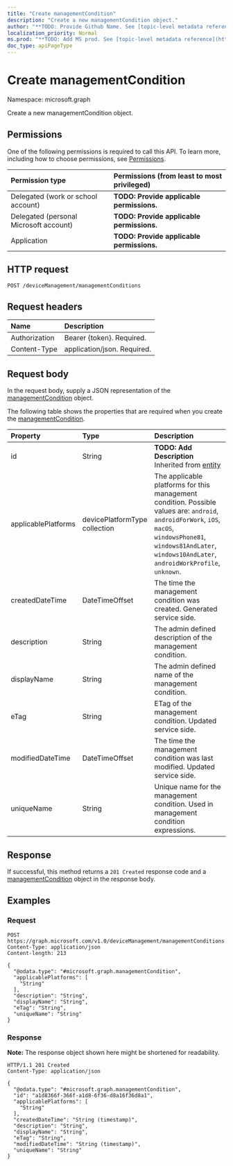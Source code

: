 ```yaml
---
title: "Create managementCondition"
description: "Create a new managementCondition object."
author: "**TODO: Provide Github Name. See [topic-level metadata reference](https://msgo.azurewebsites.net/add/document/guidelines/metadata.html#topic-level-metadata)**"
localization_priority: Normal
ms.prod: "**TODO: Add MS prod. See [topic-level metadata reference](https://msgo.azurewebsites.net/add/document/guidelines/metadata.html#topic-level-metadata)**"
doc_type: apiPageType
---
```


# Create managementCondition
Namespace: microsoft.graph



Create a new managementCondition object.

## Permissions
One of the following permissions is required to call this API. To learn more, including how to choose permissions, see [Permissions](/graph/permissions-reference).

|Permission type|Permissions (from least to most privileged)|
|:---|:---|
|Delegated (work or school account)|**TODO: Provide applicable permissions.**|
|Delegated (personal Microsoft account)|**TODO: Provide applicable permissions.**|
|Application|**TODO: Provide applicable permissions.**|

## HTTP request

<!-- {
  "blockType": "ignored"
}
-->
``` http
POST /deviceManagement/managementConditions
```

## Request headers
|Name|Description|
|:---|:---|
|Authorization|Bearer {token}. Required.|
|Content-Type|application/json. Required.|

## Request body
In the request body, supply a JSON representation of the [managementCondition](../resources/managementcondition.md) object.

The following table shows the properties that are required when you create the [managementCondition](../resources/managementcondition.md).

|Property|Type|Description|
|:---|:---|:---|
|id|String|**TODO: Add Description** Inherited from [entity](../resources/entity.md)|
|applicablePlatforms|devicePlatformType collection|The applicable platforms for this management condition. Possible values are: `android`, `androidForWork`, `iOS`, `macOS`, `windowsPhone81`, `windows81AndLater`, `windows10AndLater`, `androidWorkProfile`, `unknown`.|
|createdDateTime|DateTimeOffset|The time the management condition was created. Generated service side.|
|description|String|The admin defined description of the management condition.|
|displayName|String|The admin defined name of the management condition.|
|eTag|String|ETag of the management condition. Updated service side.|
|modifiedDateTime|DateTimeOffset|The time the management condition was last modified. Updated service side.|
|uniqueName|String|Unique name for the management condition. Used in management condition expressions.|



## Response

If successful, this method returns a `201 Created` response code and a [managementCondition](../resources/managementcondition.md) object in the response body.

## Examples

### Request
<!-- {
  "blockType": "request",
  "name": "create_managementcondition_from_"
}
-->
``` http
POST https://graph.microsoft.com/v1.0/deviceManagement/managementConditions
Content-Type: application/json
Content-length: 213

{
  "@odata.type": "#microsoft.graph.managementCondition",
  "applicablePlatforms": [
    "String"
  ],
  "description": "String",
  "displayName": "String",
  "eTag": "String",
  "uniqueName": "String"
}
```


### Response
**Note:** The response object shown here might be shortened for readability.
<!-- {
  "blockType": "response",
  "truncated": true,
  "@odata.type": "microsoft.graph.managementCondition"
}
-->
``` http
HTTP/1.1 201 Created
Content-Type: application/json

{
  "@odata.type": "#microsoft.graph.managementCondition",
  "id": "a1d8366f-366f-a1d8-6f36-d8a16f36d8a1",
  "applicablePlatforms": [
    "String"
  ],
  "createdDateTime": "String (timestamp)",
  "description": "String",
  "displayName": "String",
  "eTag": "String",
  "modifiedDateTime": "String (timestamp)",
  "uniqueName": "String"
}
```

